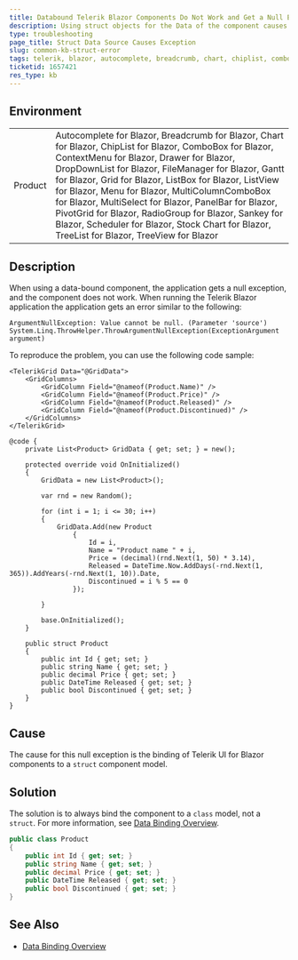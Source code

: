 ```yaml
---
title: Databound Telerik Blazor Components Do Not Work and Get a Null Exception
description: Using struct objects for the Data of the component causes error
type: troubleshooting
page_title: Struct Data Source Causes Exception
slug: common-kb-struct-error
tags: telerik, blazor, autocomplete, breadcrumb, chart, chiplist, combobox, contextmenu, drawer, dropdownlist, filemanager, gantt, grid, listbox, listview, menu, multicolumncombobox, multiselect, panelbar, pivotgrid, radiogroup, sankey, scheduler, stock chart, treelist, treeview, struct, null exception
ticketid: 1657421
res_type: kb
---
```


## Environment
<table>
	<tbody>
		<tr>
			<td>Product</td>
			<td>Autocomplete for Blazor, Breadcrumb for Blazor, Chart for Blazor, ChipList for Blazor, ComboBox for Blazor, ContextMenu for Blazor, Drawer for Blazor, DropDownList for Blazor, FileManager for Blazor, Gantt for Blazor, Grid for Blazor, ListBox for Blazor, ListView for Blazor, Menu for Blazor, MultiColumnComboBox for Blazor, MultiSelect for Blazor, PanelBar for Blazor, PivotGrid for Blazor, RadioGroup for Blazor, Sankey for Blazor, Scheduler for Blazor, Stock Chart for Blazor, TreeList for Blazor, TreeView for Blazor</td>
		</tr>
	</tbody>
</table>


## Description

When using a data-bound component, the application gets a null exception, and the component does not work. When running the Telerik Blazor application the application gets an error similar to the following:

````C#.skip-repl
ArgumentNullException: Value cannot be null. (Parameter 'source')
System.Linq.ThrowHelper.ThrowArgumentNullException(ExceptionArgument argument)
````

To reproduce the problem, you can use the following code sample:
````RAZOR
<TelerikGrid Data="@GridData">
    <GridColumns>
        <GridColumn Field="@nameof(Product.Name)" />
        <GridColumn Field="@nameof(Product.Price)" />
        <GridColumn Field="@nameof(Product.Released)" />
        <GridColumn Field="@nameof(Product.Discontinued)" />
    </GridColumns>
</TelerikGrid>

@code {
    private List<Product> GridData { get; set; } = new();

    protected override void OnInitialized()
    {
        GridData = new List<Product>();

        var rnd = new Random();

        for (int i = 1; i <= 30; i++)
        {
            GridData.Add(new Product
                {
                    Id = i,
                    Name = "Product name " + i,
                    Price = (decimal)(rnd.Next(1, 50) * 3.14),
                    Released = DateTime.Now.AddDays(-rnd.Next(1, 365)).AddYears(-rnd.Next(1, 10)).Date,
                    Discontinued = i % 5 == 0
                });

        }

        base.OnInitialized();
    }

    public struct Product
    {
        public int Id { get; set; }
        public string Name { get; set; }
        public decimal Price { get; set; }
        public DateTime Released { get; set; }
        public bool Discontinued { get; set; }
    }
}
````

## Cause
The cause for this null exception is the binding of Telerik UI for Blazor components to a `struct` component model.

## Solution
The solution is to always bind the component to a `class` model, not a `struct`. For more information, see [Data Binding Overview](slug://common-features-data-binding-overview#how-to-provide-data).

<div class="skip-repl"></div>

````CS
public class Product
{
    public int Id { get; set; }
    public string Name { get; set; }
    public decimal Price { get; set; }
    public DateTime Released { get; set; }
    public bool Discontinued { get; set; }
}
````

## See Also

- [Data Binding Overview](slug://common-features-data-binding-overview)